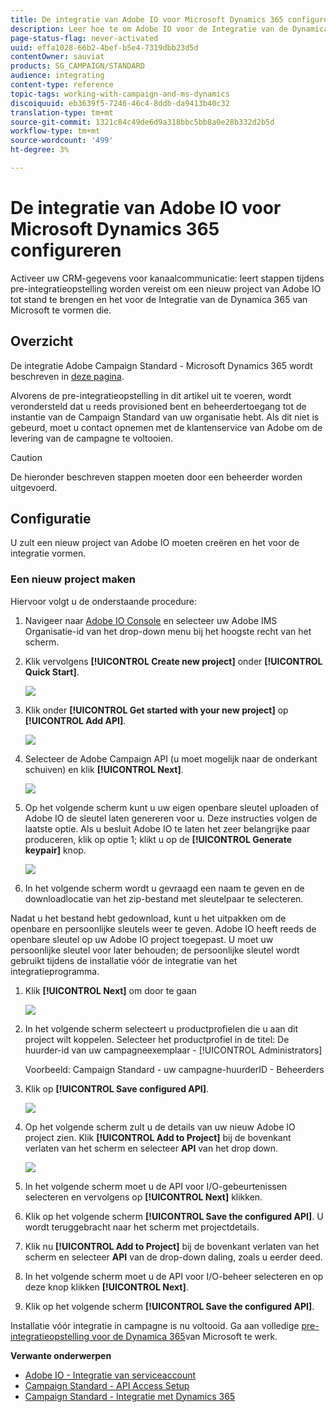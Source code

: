 ```yaml
---
title: De integratie van Adobe IO voor Microsoft Dynamics 365 configureren
description: Leer hoe te om Adobe IO voor de Integratie van de Dynamica 365 van Microsoft te vormen.
page-status-flag: never-activated
uuid: effa1028-66b2-4bef-b5e4-7319dbb23d5d
contentOwner: sauviat
products: SG_CAMPAIGN/STANDARD
audience: integrating
content-type: reference
topic-tags: working-with-campaign-and-ms-dynamics
discoiquuid: eb3639f5-7246-46c4-8ddb-da9413b40c32
translation-type: tm+mt
source-git-commit: 1321c84c49de6d9a318bbc5bb8a0e28b332d2b5d
workflow-type: tm+mt
source-wordcount: '499'
ht-degree: 3%

---
```



# De integratie van Adobe IO voor Microsoft Dynamics 365 configureren

Activeer uw CRM-gegevens voor kanaalcommunicatie: leert stappen tijdens pre-integratieopstelling worden vereist om een nieuw project van Adobe IO tot stand te brengen en het voor de Integratie van de Dynamica 365 van Microsoft te vormen die.

## Overzicht

De integratie Adobe Campaign Standard - Microsoft Dynamics 365 wordt beschreven in [deze pagina](../../integrating/using/working-with-campaign-standard-and-microsoft-dynamics-365.md).

Alvorens de pre-integratieopstelling in dit artikel uit te voeren, wordt verondersteld dat u reeds provisioned bent en beheerdertoegang tot de instantie van de Campaign Standard van uw organisatie hebt.  Als dit niet is gebeurd, moet u contact opnemen met de klantenservice van Adobe om de levering van de campagne te voltooien.

>[!CAUTION]
>
>De hieronder beschreven stappen moeten door een beheerder worden uitgevoerd.

## Configuratie

U zult een nieuw project van Adobe IO moeten creëren en het voor de integratie vormen.

### Een nieuw project maken

Hiervoor volgt u de onderstaande procedure:

1. Navigeer naar [Adobe IO Console](https://console.adobe.io/home#) en selecteer uw Adobe IMS Organisatie-id van het drop-down menu bij het hoogste recht van het scherm.

1. Klik vervolgens **[!UICONTROL Create new project]** onder **[!UICONTROL Quick Start]**.

   ![](assets/adobeIO1.png)

1. Klik onder **[!UICONTROL Get started with your new project]** op **[!UICONTROL Add API]**.

   ![](assets/adobeIO2.png)

1. Selecteer de Adobe Campaign API (u moet mogelijk naar de onderkant schuiven) en klik **[!UICONTROL Next]**.

   ![](assets/adobeIO3.png)

1. Op het volgende scherm kunt u uw eigen openbare sleutel uploaden of Adobe IO de sleutel laten genereren voor u. Deze instructies volgen de laatste optie. Als u besluit Adobe IO te laten het zeer belangrijke paar produceren, klik op optie 1; klikt u op de **[!UICONTROL Generate keypair]** knop.

   ![](assets/adobeIO4.png)

1. In het volgende scherm wordt u gevraagd een naam te geven en de downloadlocatie van het zip-bestand met sleutelpaar te selecteren.

Nadat u het bestand hebt gedownload, kunt u het uitpakken om de openbare en persoonlijke sleutels weer te geven. Adobe IO heeft reeds de openbare sleutel op uw Adobe IO project toegepast. U moet uw persoonlijke sleutel voor later behouden; de persoonlijke sleutel wordt gebruikt tijdens de installatie vóór de integratie van het integratieprogramma.

1. Klik **[!UICONTROL Next]** om door te gaan

   ![](assets/adobeIO5.png)

1. In het volgende scherm selecteert u productprofielen die u aan dit project wilt koppelen. Selecteer het productprofiel in de titel: De huurder-id van uw campagneexemplaar - [!UICONTROL Administrators]

   Voorbeeld: Campaign Standard - uw campagne-huurderID - Beheerders

1. Klik op **[!UICONTROL Save configured API]**.

   ![](assets/adobeIO6.png)

1. Op het volgende scherm zult u de details van uw nieuw Adobe IO project zien. Klik **[!UICONTROL Add to Project]** bij de bovenkant verlaten van het scherm en selecteer **API** van het drop down.

   ![](assets/adobeIO7.png)

1. In het volgende scherm moet u de API voor I/O-gebeurtenissen selecteren en vervolgens op **[!UICONTROL Next]** klikken.

1. Klik op het volgende scherm **[!UICONTROL Save the configured API]**.  U wordt teruggebracht naar het scherm met projectdetails.

1. Klik nu **[!UICONTROL Add to Project]** bij de bovenkant verlaten van het scherm en selecteer **API** van de drop-down daling, zoals u eerder deed.

1. In het volgende scherm moet u de API voor I/O-beheer selecteren en op deze knop klikken **[!UICONTROL Next]**.

1. Klik op het volgende scherm **[!UICONTROL Save the configured API]**.

Installatie vóór integratie in campagne is nu voltooid.  Ga aan volledige [pre-integratieopstelling voor de Dynamica 365](../../integrating/using/configure-microsoft-dynamics-365-for-campaign-integration.md)van Microsoft te werk.

**Verwante onderwerpen**

* [Adobe IO - Integratie van serviceaccount](https://www.adobe.io/authentication/auth-methods.html#!AdobeDocs/adobeio-auth/master/AuthenticationOverview/ServiceAccountIntegration.md)
* [Campaign Standard - API Access Setup](../../api/using/setting-up-api-access.md)
* [Campaign Standard - Integratie met Dynamics 365](../../integrating/using/configure-microsoft-dynamics-365-for-campaign-integration.md)